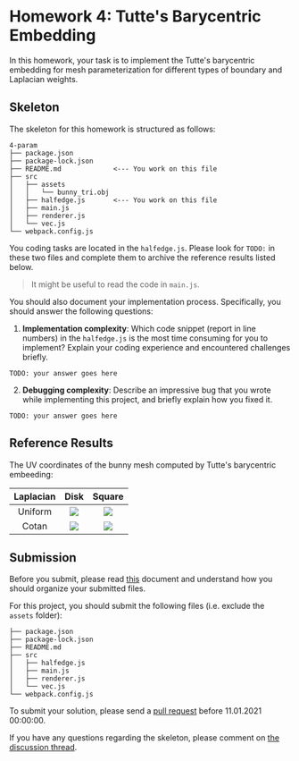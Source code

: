# Homework 4: Tutte's Barycentric Embedding

In this homework, your task is to implement the Tutte's barycentric embedding
for mesh parameterization for different types of boundary and Laplacian weights.

## Skeleton

The skeleton for this homework is structured as follows:

```
4-param
├── package.json
├── package-lock.json
├── README.md             <--- You work on this file
├── src
│   ├── assets
│   │   └── bunny_tri.obj
│   ├── halfedge.js       <--- You work on this file
│   ├── main.js
│   ├── renderer.js
│   └── vec.js
└── webpack.config.js
```

You coding tasks are located in the `halfedge.js`.
Please look for `TODO:` in these two files and complete them to archive
the reference results listed below.

> It might be useful to read the code in `main.js`.

You should also document your implementation process. Specifically, you
should answer the following questions:

1. **Implementation complexity**: Which code snippet (report in line numbers) in the `halfedge.js` is the most time consuming for you to implement? Explain your coding experience and encountered challenges briefly.

```
TODO: your answer goes here
```

2. **Debugging complexity**: Describe an impressive bug that you wrote while implementing this project, and briefly explain how you fixed it.

```
TODO: your answer goes here
```

## Reference Results

The UV coordinates of the bunny mesh computed by Tutte's barycentric embeeding:

|Laplacian|Disk|Square|
|:--:|:--:|:--:|
|Uniform|![](./references/uniform-disk.png)|![](./references/uniform-rect.png)|
|Cotan|![](./references/cotan-disk.png)|![](./references/cotan-rect.png)|

## Submission

Before you submit, please read [this](../README.md) document and understand
how you should organize your submitted files.

For this project, you should submit the following files (i.e. exclude the `assets` folder):

```
├── package.json
├── package-lock.json
├── README.md
├── src
│   ├── halfedge.js
│   ├── main.js
│   ├── renderer.js
│   └── vec.js
└── webpack.config.js
```

To submit your solution, please send a [pull request](https://github.com/mimuc/gp-ws2021/pulls) before 11.01.2021 00:00:00.

If you have any questions regarding the skeleton, please comment on [the discussion thread](https://github.com/mimuc/gp-ws2021/discussions/4).